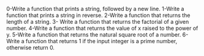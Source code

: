 0-Write a function that prints a string, followed by a new line.
1-Write a function that prints a string in reverse.
2-Write a function that returns the length of a string.
3- Write a function that returns the factorial of a given number.
4-Write a function that returns the value of x raised to the power of y.
5-Write a function that returns the natural square root of a number.
6-Write a function that returns 1 if the input integer is a prime number, otherwise return 0.
